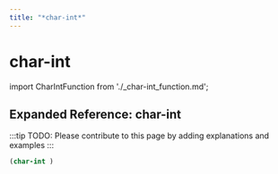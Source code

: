 ```yaml
---
title: "*char-int*"
---
```


# char-int

import CharIntFunction from './_char-int_function.md';

<CharIntFunction />

## Expanded Reference: char-int

:::tip
TODO: Please contribute to this page by adding explanations and examples
:::

```lisp
(char-int )
```

